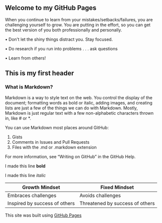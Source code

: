 ## Welcome to my GitHub Pages

When you continue to learn from your mistakes/setbacks/failures, you are challenging yourself to grow. You are putting in the effort, so you can get the best version of you both professionally and personally.

• Don't let the shiny things distract you. Stay focused.

• Do research if you run into problems . . . ask questions

• Learn from others!


## This is my first header
### What is Markdown?
Markdown is a way to style text on the web. You control the display of the document; formatting words as bold or italic, adding images, and creating lists are just a few of the things we can do with Markdown. Mostly, Markdown is just regular text with a few non-alphabetic characters thrown in, like # or *.

You can use Markdown most places around GitHub:

1. Gists
2. Comments in Issues and Pull Requests
3. Files with the .md or .markdown extension

For more information, see “Writing on GitHub” in the GitHub Help.

I made this line **bold**

I made this line *italic*

Growth Mindset | Fixed Mindset
------------ | -------------
Embraces challenges | Avoids challenges
Inspired by success of others | Threatened by success of others

This site was built using [GitHub Pages](https://github.com/karenmal/Reading-notes-JavaScript-102/blob/main/Revisions_and_the_cloud.md)


